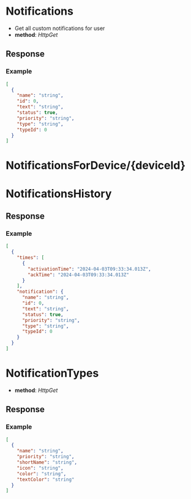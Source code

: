 # Notifications

- Get all custom notifications for user
- **method**: _HttpGet_

## Response

### Example

```json
[
  {
    "name": "string",
    "id": 0,
    "text": "string",
    "status": true,
    "priority": "string",
    "type": "string",
    "typeId": 0
  }
]
```

# NotificationsForDevice/{deviceId}

# NotificationsHistory

## Response

### Example

```json
[
  {
    "times": [
      {
        "activationTime": "2024-04-03T09:33:34.013Z",
        "ackTime": "2024-04-03T09:33:34.013Z"
      }
    ],
    "notification": {
      "name": "string",
      "id": 0,
      "text": "string",
      "status": true,
      "priority": "string",
      "type": "string",
      "typeId": 0
    }
  }
]
```

# NotificationTypes

- **method**: _HttpGet_

## Response

### Example

```json
[
  {
    "name": "string",
    "priority": "string",
    "shortName": "string",
    "icon": "string",
    "color": "string",
    "textColor": "string"
  }
]
```
